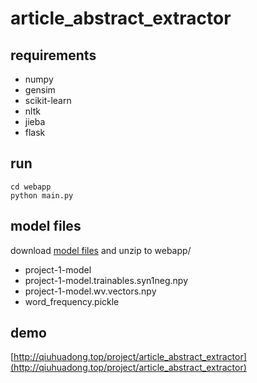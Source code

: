 # article_abstract_extractor

## requirements
- numpy
- gensim
- scikit-learn
- nltk
- jieba
- flask

## run
```
cd webapp
python main.py
```

## model files
download [model files](https://pan.baidu.com/s/1WeMAsO1xcpbq05rCVXO_BQ&shfl=sharepset) and unzip to webapp/
- project-1-model
- project-1-model.trainables.syn1neg.npy
- project-1-model.wv.vectors.npy
- word_frequency.pickle

## demo
[http://qiuhuadong.top/project/article_abstract_extractor](http://qiuhuadong.top/project/article_abstract_extractor)